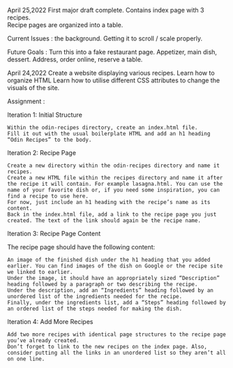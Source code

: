April 25,2022
First major draft complete. Contains index page with 3 recipes.  
Recipe pages are organized into a table. 

Current Issues : the background.
Getting it to scroll / scale properly.

Future Goals : 
Turn this into a fake restaurant page. 
Appetizer, main dish, dessert.
Address, order online, reserve a table.


April 24,2022
Create a website displaying various recipes.
Learn how to organize HTML 
Learn how to utilise different CSS attributes to change the visuals of the site.


Assignment : 

Iteration 1: Initial Structure

    Within the odin-recipes directory, create an index.html file.
    Fill it out with the usual boilerplate HTML and add an h1 heading “Odin Recipes” to the body.

Iteration 2: Recipe Page

    Create a new directory within the odin-recipes directory and name it recipes.
    Create a new HTML file within the recipes directory and name it after the recipe it will contain. For example lasagna.html. You can use the name of your favorite dish or, if you need some inspiration, you can find a recipe to use here.
    For now, just include an h1 heading with the recipe’s name as its content.
    Back in the index.html file, add a link to the recipe page you just created. The text of the link should again be the recipe name.

Iteration 3: Recipe Page Content

The recipe page should have the following content:

    An image of the finished dish under the h1 heading that you added earlier. You can find images of the dish on Google or the recipe site we linked to earlier.
    Under the image, it should have an appropriately sized “Description” heading followed by a paragraph or two describing the recipe.
    Under the description, add an “Ingredients” heading followed by an unordered list of the ingredients needed for the recipe.
    Finally, under the ingredients list, add a “Steps” heading followed by an ordered list of the steps needed for making the dish.

Iteration 4: Add More Recipes

    Add two more recipes with identical page structures to the recipe page you’ve already created.
    Don’t forget to link to the new recipes on the index page. Also, consider putting all the links in an unordered list so they aren’t all on one line.


